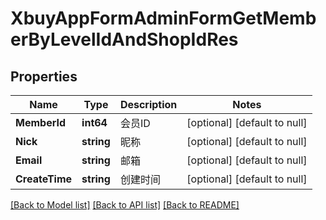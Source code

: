 # XbuyAppFormAdminFormGetMemberByLevelIdAndShopIdRes

## Properties
Name | Type | Description | Notes
------------ | ------------- | ------------- | -------------
**MemberId** | **int64** | 会员ID | [optional] [default to null]
**Nick** | **string** | 昵称 | [optional] [default to null]
**Email** | **string** | 邮箱 | [optional] [default to null]
**CreateTime** | **string** | 创建时间 | [optional] [default to null]

[[Back to Model list]](../README.md#documentation-for-models) [[Back to API list]](../README.md#documentation-for-api-endpoints) [[Back to README]](../README.md)

